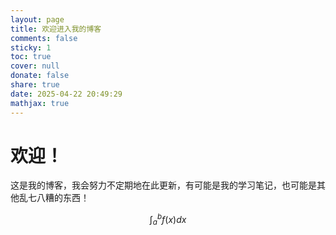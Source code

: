 ```yaml
---
layout: page
title: 欢迎进入我的博客
comments: false
sticky: 1
toc: true
cover: null
donate: false
share: true
date: 2025-04-22 20:49:29
mathjax: true
---
```


# 欢迎！

这是我的博客，我会努力不定期地在此更新，有可能是我的学习笔记，也可能是其他乱七八糟的东西！

$$
\int_{a}^{b} f(x)dx
$$